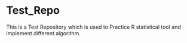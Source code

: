 # Test_Repo
This is a Test Repository which  is used to Practice R statistical tool and implement different algorithm.

